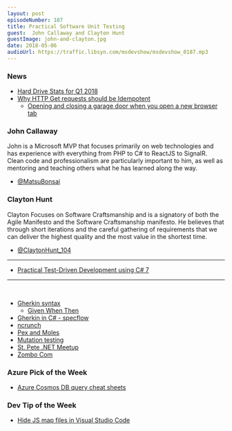 ```yaml
---
layout: post
episodeNumber: 187
title: Practical Software Unit Testing
guest:  John Callaway and Clayton Hunt
guestImage: john-and-clayton.jpg
date: 2018-05-06
audioUrl: https://traffic.libsyn.com/msdevshow/msdevshow_0187.mp3
--- 
```


### News

 - [Hard Drive Stats for Q1 2018](https://www.backblaze.com/blog/hard-drive-stats-for-q1-2018/)
 - [Why HTTP Get requests should be Idempotent](https://www.reddit.com/r/programming/comments/8g6yan/this_kids_is_why_get_requests_should_be_idempotent/)
    - [Opening and closing a garage door when you open a new browser tab](https://twitter.com/rombulow/status/990684463007907840)

### John Callaway

John is a Microsoft MVP that focuses primarily on web technologies and has experience with everything from PHP to C# to ReactJS to SignalR. Clean code and professionalism are particularly important to him, as well as mentoring and teaching others what he has learned along the way.

 - [@MatsuBonsai](https://twitter.com/MatsuBonsai)

### Clayton Hunt

Clayton Focuses on Software Craftsmanship and is a signatory of both the Agile Manifesto and the Software Craftsmanship manifesto. He believes that through short iterations and the careful gathering of requirements that we can deliver the highest quality and the most value in the shortest time.

 - [@ClaytonHunt\_104](https://twitter.com/ClaytonHunt_104)

-----------------------------------------------------------------

 - [Practical Test-Driven Development using C# 7](https://amzn.to/2JSXxD1)

-----------------------------------------------------------------
  
 - [Gherkin syntax](http://docs.behat.org/en/v2.5/guides/1.gherkin.html)
    - [Given When Then](https://github.com/cucumber/cucumber/wiki/Given-When-Then)
 - [Gherkin in C\# - specflow](http://specflow.org/)
 - [ncrunch](https://www.ncrunch.net/)
 - [Pex and Moles](https://www.microsoft.com/en-us/research/project/pex-and-moles-isolation-and-white-box-unit-testing-for-net/)
 - [Mutation testing](https://en.wikipedia.org/wiki/Mutation_testing)
 - [St. Pete .NET Meetup](https://www.meetup.com/St-Pete-NET-Meetup/)
 - [Zombo Com](http://www.zombo.com/)

### Azure Pick of the Week

 - [Azure Cosmos DB query cheat sheets](https://docs.microsoft.com/en-us/azure/cosmos-db/query-cheat-sheet)

### Dev Tip of the Week

 - [Hide JS map files in Visual Studio Code](https://stackoverflow.com/questions/31587949/hide-js-map-files-in-visual-studio-code)
